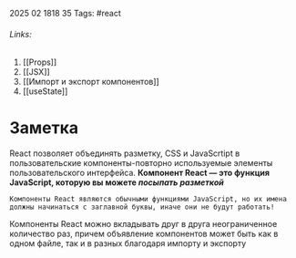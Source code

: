 2025 02 1818 35
Tags: #react 
###### Links: 
1) [[Props]]
2) [[JSX]] 
3) [[Импорт и экспорт компонентов]] 
4) [[useState]]
# Заметка

React позволяет объединять  разметку, CSS и JavaScrtipt в пользовательские компоненты-повторно используемые элементы пользовательского интерфейса.
**Компонент React — это функция JavaScript, которую вы можете _посыпать разметкой_**
```
Компоненты React являются обычными функциями JavaScript, но их имена должны начинаться с заглавной буквы, иначе они не будут работать!
```
Компоненты React можно вкладывать друг в друга неограниченное количество раз, причем объявление компонентов может быть как в одном файле, так и в разных благодаря импорту и экспорту